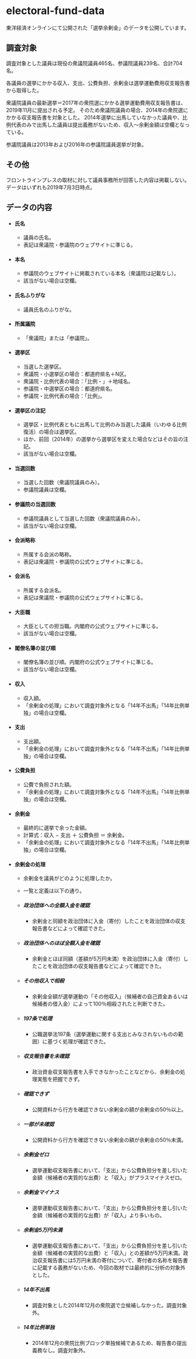 # electoral-fund-data

東洋経済オンラインにて公開された「選挙余剰金」のデータを公開しています。


## 調査対象

調査対象とした議員は現役の衆議院議員465名、参議院議員239名、合計704名。

各議員の選挙にかかる収入、支出、公費負担、余剰金は選挙運動費用収支報告書から取得した。

衆議院議員の最新選挙＝2017年の衆院選にかかる選挙運動費用収支報告書は、2019年11月に提出される予定。
そのため衆議院議員の場合、2014年の衆院選にかかる収支報告書を対象とした。
2014年選挙に出馬していなかった議員や、比例代表のみで出馬した議員は提出義務がないため、収入〜余剰金額は空欄となっている。

参議院議員は2013年および2016年の参議院議員選挙が対象。

## その他

フロントラインプレスの取材に対して議員事務所が回答した内容は掲載しない。
データはいずれも2019年7月3日時点。



## データの内容

  - #### 氏名
    - 議員の氏名。
    - 表記は衆議院・参議院のウェブサイトに準じる。

  - #### 本名
    - 参議院のウェブサイトに掲載されている本名（衆議院は記載なし）。
    - 該当がない場合は空欄。

  - #### 氏名ふりがな
    - 議員氏名のふりがな。

  - #### 所属議院
    - 「衆議院」または「参議院」。

  - #### 選挙区
    - 当選した選挙区。
    - 衆議院・小選挙区の場合：都道府県名＋N区。
    - 衆議院・比例代表の場合：「比例・」＋地域名。
    - 参議院・中選挙区の場合：都道府県名。
    - 参議院・比例代表の場合：「比例」。

  - #### 選挙区の注記
    - 選挙区・比例代表ともに出馬して比例のみ当選した議員（いわゆる比例復活）の場合は選挙区。
    - ほか、前回（2014年）の選挙から選挙区を変えた場合などはその旨の注記。
    - 該当がない場合は空欄。

  - #### 当選回数
    - 当選した回数（衆議院議員のみ）。
    - 参議院議員は空欄。

  - #### 参議院の当選回数
    - 参議院議員として当選した回数（衆議院議員のみ）。
    - 該当がない場合は空欄。

  - #### 会派略称
    - 所属する会派の略称。
    - 表記は衆議院・参議院の公式ウェブサイトに準じる。

  - #### 会派名
    - 所属する会派名。
    - 表記は衆議院・参議院の公式ウェブサイトに準じる。

  - #### 大臣職
    - 大臣としての担当職。内閣府の公式ウェブサイトに準じる。
    - 該当がない場合は空欄。

  - #### 閣僚名簿の並び順
    - 閣僚名簿の並び順。内閣府の公式ウェブサイトに準じる。
    - 該当がない場合は空欄。

  - #### 収入
    - 収入額。
    - 「余剰金の処理」において調査対象外となる「14年不出馬」「14年比例単独」の場合は空欄。

  - #### 支出
    - 支出額。
    - 「余剰金の処理」において調査対象外となる「14年不出馬」「14年比例単独」の場合は空欄。

  - #### 公費負担
    - 公費で負担された額。
    - 「余剰金の処理」において調査対象外となる「14年不出馬」「14年比例単独」の場合は空欄。

  - #### 余剰金
    - 最終的に選挙で余った金額。
    - 計算式：収入 − 支出 ＋ 公費負担 ＝ 余剰金。
    - 「余剰金の処理」において調査対象外となる「14年不出馬」「14年比例単独」の場合は空欄。

  - #### 余剰金の処理
    - 余剰金を議員がどのように処理したか。
    - 一覧と定義は以下の通り。

    - ##### 政治団体への全額入金を確認
      - 余剰金と同額を政治団体に入金（寄付）したことを政治団体の収支報告書などによって確認できた。

    - ##### 政治団体へのほぼ全額入金を確認
      - 余剰金とほぼ同額（差額が5万円未満）を政治団体に入金（寄付）したことを政治団体の収支報告書などによって確認できた。

    - ##### その他収入で相殺
      - 余剰金全額が選挙運動の「その他収入」（候補者の自己資金あるいは候補者の借入金）によって100％相殺されたと判断できた。

    - ##### 197条で処理
      - 公職選挙法197条（選挙運動に関する支出とみなされないものの範囲）に基づく処理が確認できた。

    - ##### 収支報告書を未確認
      - 政治資金収支報告書を入手できなかったことなどから、余剰金の処理実態を把握できず。

    - ##### 確認できず
      - 公開資料から行方を確認できない余剰金の額が余剰金の50％以上。

    - ##### 一部が未確認
      - 公開資料から行方を確認できない余剰金の額が余剰金の50％未満。

    - ##### 余剰金ゼロ
      - 選挙運動収支報告書において、「支出」から公費負担分を差し引いた金額（候補者の実質的な出費）と「収入」がプラスマイナスゼロ。

    - ##### 余剰金マイナス
      - 選挙運動収支報告書において、「支出」から公費負担分を差し引いた金額（候補者の実質的な出費）が「収入」より多いもの。

    - ##### 余剰金5万円未満
      - 選挙運動収支報告書において、「支出」から公費負担分を差し引いた金額（候補者の実質的な出費）と「収入」との差額が5万円未満。政治収支報告書には5万円未満の寄付について、寄付者の名称を報告書に記載する義務がないため、今回の取材では最終的に分析の対象外とした。

    - ##### 14年不出馬
      - 調査対象とした2014年12月の衆院選で立候補しなかった。調査対象外。

    - ##### 14年比例単独
      - 2014年12月の衆院比例ブロック単独候補であるため、報告書の提出義務なし。調査対象外。


